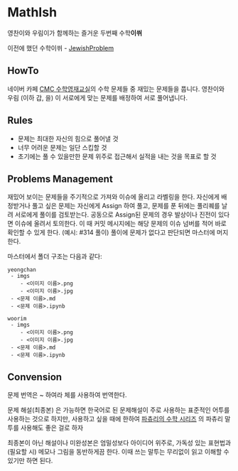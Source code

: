 # MathIsh

영찬이와 우림이가 함께하는 즐거운 두번째 수학**이쒸**

이전에 했던 수학이쒸 - [JewishProblem](https://github.com/Big-BlueBerry/JewishProblems)

## HowTo

네이버 카페 [CMC 수학영재교실](https://cafe.naver.com/cmcmathematics)의 수학 문제들 중 재밌는 문제들을 풉니다. 영찬이와 우림 (이하 갑, 을) 이 서로에게 맞는 문제를 배정하여 서로 풀어냅니다.

## Rules

 - 문제는 최대한 자신의 힘으로 풀어낼 것
 - 너무 어려운 문제는 일단 스킵할 것
 - 초기에는 풀 수 있을만한 문제 위주로 접근해서 실적을 내는 것을 목표로 할 것
 
## Problems Management

재밌어 보이는 문제들을 주기적으로 가져와 이슈에 올리고 라벨링을 한다. 자신에게 배정받거나 풀고 싶은 문제는 자신에게 Assign 하여 풀고, 문제를 푼 뒤에는 풀리퀘를 날려 서로에게 풀이를 검토받는다. 공동으로 Assign된 문제의 경우 발상이나 진전이 있다면 이슈에 올려서 토의한다. 이 때 커밋 메시지에는 해당 문제의 이슈 넘버를 적어 바로 확인할 수 있게 한다. (예시: #314 풀이) 풀이에 문제가 없다고 판단되면 마스터에 머지한다. 

마스터에서 폴더 구조는 다음과 같다:

```
yeongchan
 - imgs
    - <이미지 이름>.png
    - <이미지 이름>.jpg
 - <문제 이름>.md
 - <문제 이름>.ipynb

woorim
 - imgs
    - <이미지 이름>.png
    - <이미지 이름>.jpg
 - <문제 이름>.md
 - <문제 이름>.ipynb
```

## Convension

문제 번역은 ~ 하여라 체를 사용하여 번역한다.

문제 해설(최종본) 은 가능하면 한국어로 된 문제해설이 주로 사용하는 표준적인 어투를 사용하는 것으로 하지만, 사용하고 싶을 때에 한하여
[파츄리의 수학 시리즈](https://www.facebook.com/PatchouliMathSeries) 의 파츄리 말투를 사용해도 좋은 걸로 하자

최종본이 아닌 해설이나 미완성본은 엄밀성보다 아이디어 위주로, 가독성 있는 표현법과 (필요할 시) 메모나 그림을 동반하게끔 한다.
이때 쓰는 말투는 무리없이 읽고 이해할 수 있기만 하면 된다.






